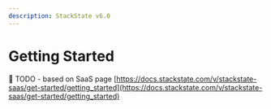 ```yaml
---
description: StackState v6.0
---
```


# Getting Started

🚧 TODO - based on SaaS page [https://docs.stackstate.com/v/stackstate-saas/get-started/getting_started](https://docs.stackstate.com/v/stackstate-saas/get-started/getting_started)
